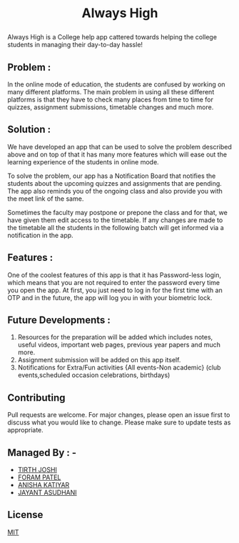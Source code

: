 # <p style="text-align: center;"> **Always High** </p>

Always High is a College help app cattered towards helping the college students in managing their day-to-day hassle!

## Problem :

In the online mode of education, the students are confused by working on many different platforms. The main problem in using all
these different platforms is that they have to check many places from time to time for quizzes, assignment submissions,
timetable changes and much more. 

## Solution :

We have developed an app that can be used to solve the problem described above and on top of that it has many more features which
will ease out the learning experience of the students in online mode.

To solve the problem, our app has a Notification Board that notifies the students about the upcoming quizzes and
assignments that are pending. The app also reminds you of the ongoing class and also provide you with the meet link of the same. 

Sometimes the faculty may postpone or prepone the class and for that, we have given them edit access to the timetable. If any
changes are made to the timetable all the students in the following batch will get informed via a notification in the app.


## Features : 

One of the coolest features of this app is that it has Password-less login, which means that you are not required to enter
the password every time you open the app. At first, you just need to log in for the first time with an OTP and in the 
future, the app will log you in with your biometric lock.

## Future Developments :

1. Resources for the preparation will be added which includes notes, useful videos, important web pages, previous year
papers and much more.
2. Assignment submission will be added on this app itself.
3. Notifications for Extra/Fun activities {All events-Non academic} (club events,scheduled occasion celebrations, birthdays)

## Contributing
Pull requests are welcome. For major changes, please open an issue first to discuss what you would like to change.
Please make sure to update tests as appropriate.

## **Managed By : -** 
- [TIRTH JOSHI](https://github.com/tirth5828)
- [FORAM PATEL](https://github.com/foram-patel-0201)
- [ANISHA KATIYAR](https://github.com/ani14kay)
- [JAYANT ASUDHANI](https://github.com/jayant0121)


## License
[MIT](https://choosealicense.com/licenses/mit/)
